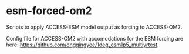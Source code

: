 # esm-forced-om2

Scripts to apply ACCESS-ESM model output as forcing to ACCESS-OM2. 

Config file for ACCESS-OM2 with accomodations for the ESM forcing are here: https://github.com/ongqingyee/1deg_esm1p5_multiyrtest. 
